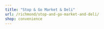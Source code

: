 ```yaml
---
title: "Stop & Go Market & Deli"
url: /richmond/stop-and-go-market-and-deli/
shop: convenience
---
```

